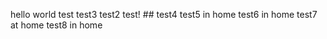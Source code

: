 hello world
test
test3
test2
test! ## 
test4
test5 in home
test6 in home 
test7 at home
test8 in home 
